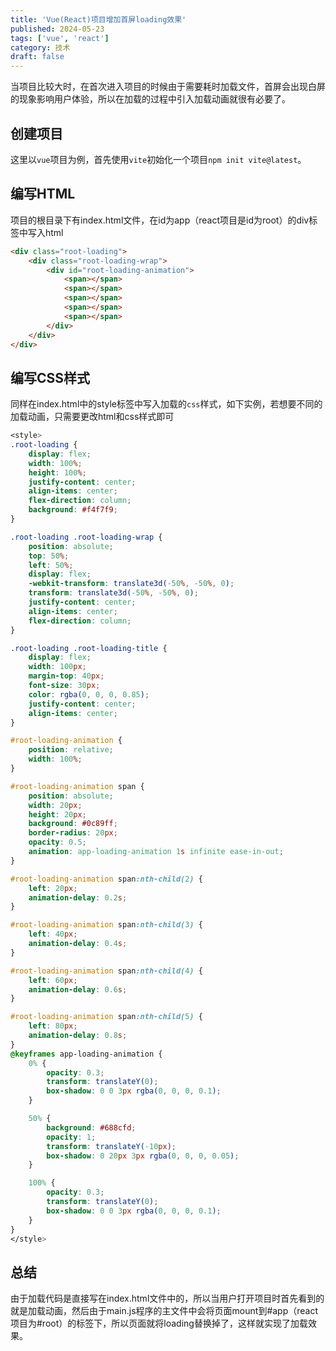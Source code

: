 ```yaml
---
title: 'Vue(React)项目增加首屏loading效果'
published: 2024-05-23
tags: ['vue', 'react']
category: 技术
draft: false
---
```


当项目比较大时，在首次进入项目的时候由于需要耗时加载文件，首屏会出现白屏的现象影响用户体验，所以在加载的过程中引入加载动画就很有必要了。

## 创建项目

这里以`vue`项目为例，首先使用`vite`初始化一个项目`npm init vite@latest`。

## 编写HTML

项目的根目录下有index.html文件，在id为app（react项目是id为root）的div标签中写入html

```html
<div class="root-loading">
    <div class="root-loading-wrap">
        <div id="root-loading-animation">
            <span></span>
            <span></span>
            <span></span>
            <span></span>
            <span></span>
        </div>
    </div>
</div>
```

## 编写CSS样式

同样在index.html中的style标签中写入加载的`css`样式，如下实例，若想要不同的加载动画，只需要更改html和css样式即可

```css
<style>
.root-loading {
    display: flex;
    width: 100%;
    height: 100%;
    justify-content: center;
    align-items: center;
    flex-direction: column;
    background: #f4f7f9;
}

.root-loading .root-loading-wrap {
    position: absolute;
    top: 50%;
    left: 50%;
    display: flex;
    -webkit-transform: translate3d(-50%, -50%, 0);
    transform: translate3d(-50%, -50%, 0);
    justify-content: center;
    align-items: center;
    flex-direction: column;
}

.root-loading .root-loading-title {
    display: flex;
    width: 100px;
    margin-top: 40px;
    font-size: 30px;
    color: rgba(0, 0, 0, 0.85);
    justify-content: center;
    align-items: center;
}

#root-loading-animation {
    position: relative;
    width: 100%;
}

#root-loading-animation span {
    position: absolute;
    width: 20px;
    height: 20px;
    background: #0c89ff;
    border-radius: 20px;
    opacity: 0.5;
    animation: app-loading-animation 1s infinite ease-in-out;
}

#root-loading-animation span:nth-child(2) {
    left: 20px;
    animation-delay: 0.2s;
}

#root-loading-animation span:nth-child(3) {
    left: 40px;
    animation-delay: 0.4s;
}

#root-loading-animation span:nth-child(4) {
    left: 60px;
    animation-delay: 0.6s;
}

#root-loading-animation span:nth-child(5) {
    left: 80px;
    animation-delay: 0.8s;
}
@keyframes app-loading-animation {
    0% {
        opacity: 0.3;
        transform: translateY(0);
        box-shadow: 0 0 3px rgba(0, 0, 0, 0.1);
    }

    50% {
        background: #688cfd;
        opacity: 1;
        transform: translateY(-10px);
        box-shadow: 0 20px 3px rgba(0, 0, 0, 0.05);
    }

    100% {
        opacity: 0.3;
        transform: translateY(0);
        box-shadow: 0 0 3px rgba(0, 0, 0, 0.1);
    }
}
</style>
```

## 总结

由于加载代码是直接写在index.html文件中的，所以当用户打开项目时首先看到的就是加载动画，然后由于main.js程序的主文件中会将页面mount到#app（react项目为#root）的标签下，所以页面就将loading替换掉了，这样就实现了加载效果。